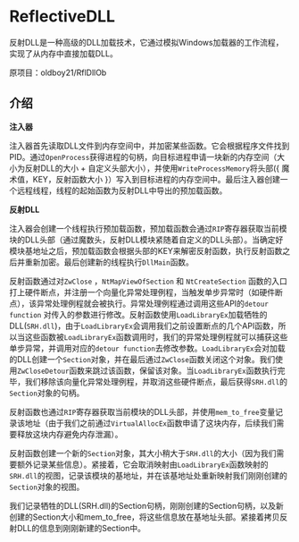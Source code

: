 # ReflectiveDLL

反射DLL是一种高级的DLL加载技术，它通过模拟Windows加载器的工作流程，实现了从内存中直接加载DLL。

原项目：oldboy21/RflDllOb

## 介绍

**注入器**

注入器首先读取DLL文件到内存空间中，并加密某些函数。它会根据程序文件找到PID。通过`OpenProcess`获得进程的句柄，向目标进程申请一块新的内存空间（大小为反射DLL的大小 + 自定义头部大小），并使用`WriteProcessMemory`将头部({ 魔术值，KEY，反射函数大小 }）写入到目标进程的内存空间中。最后注入器创建一个远程线程，线程的起始函数为反射DLL中导出的预加载函数。

**反射DLL**

注入器会创建一个线程执行预加载函数，预加载函数会通过`RIP`寄存器获取当前模块的DLL头部（通过魔数头，反射DLL模块紧随着自定义的DLL头部）。当确定好模块基地址之后，预加载函数会根据头部的KEY来解密反射函数，执行反射函数之后并重新加密。最后创建新的线程执行`DllMain`函数。

反射函数通过对`ZwClose` ，`NtMapViewOfSection` 和 `NtCreateSection` 函数的入口打上硬件断点，并注册一个向量化异常处理例程，当触发单步异常时（如硬件断点），该异常处理例程就会被执行。异常处理例程通过调用这些API的`detour function` 对传入的参数进行修改。反射函数使用`LoadLibraryEx`加载牺牲的DLL(`SRH.dll`)，由于`LoadLibraryEx`会调用我们之前设置断点的几个API函数，所以当这些函数被`LoadLibraryEx`函数调用时，我们的异常处理例程就可以捕获这些单步异常，并调用对应的`detour function`去修改参数。`LoadLibraryEx`会对加载的DLL创建一个`Section`对象，并在最后通过`ZwClose`函数关闭这个对象。我们使用`ZwCloseDetour`函数来跳过该函数，保留该对象。当`LoadLibraryEx`函数执行完毕，我们移除该向量化异常处理例程，并取消这些硬件断点，最后获得`SRH.dll`的`Section`对象的句柄。

反射函数也通过`RIP`寄存器获取当前模块的DLL头部，并使用`mem_to_free`变量记录该地址（由于我们之前通过`VirtualAllocEx`函数申请了这块内存，后续我们需要释放这块内存避免内存泄漏）。

反射函数创建一个新的`Section`对象，其大小稍大于`SRH.dll`的大小（因为我们需要额外记录某些信息）。紧接着，它会取消映射由`LoadLibraryEx`函数映射的`SRH.dll`的视图，记录该模块的基地址，并在该基地址处重新映射我们刚刚创建的`Section`对象的视图。

我们记录牺牲的DLL(SRH.dll)的Section句柄，刚刚创建的Section句柄，以及新创建的Section大小和mem_to_free，将这些信息放在基地址头部。紧接着拷贝反射DLL的信息到刚刚新建的Section中。
